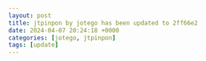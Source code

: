 ```yaml
---
layout: post
title: jtpinpon by jotego has been updated to 2ff66e2
date: 2024-04-07 20:24:18 +0000
categories: [jotego, jtpinpon]
tags: [update]
---
```


